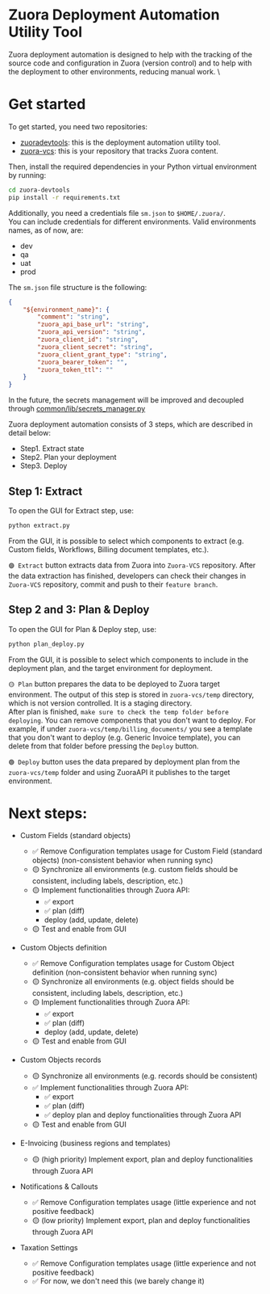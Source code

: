 # Zuora Deployment Automation Utility Tool

Zuora deployment automation is designed to help with the tracking of the source code and configuration in Zuora (version control) and to help with the deployment to other environments, reducing manual work. \

# Get started
To get started, you need two repositories:
- [zuoradevtools](...): this is the deployment automation utility tool.
- [zuora-vcs](...): this is your repository that tracks Zuora content.

Then, install the required dependencies in your Python virtual environment by running:
```sh
cd zuora-devtools
pip install -r requirements.txt
```

Additionally, you need a credentials file ``sm.json`` to ``$HOME/.zuora/``. \
You can include credentials for different environments. Valid environments names, as of now, are:
- dev
- qa
- uat
- prod


The ``sm.json`` file structure is the following:
```json
{
    "${environment_name}": {
        "comment": "string",
        "zuora_api_base_url": "string",
        "zuora_api_version": "string",
        "zuora_client_id": "string",
        "zuora_client_secret": "string",
        "zuora_client_grant_type": "string",
        "zuora_bearer_token": "",
        "zuora_token_ttl": ""
    }
}
```

In the future, the secrets management will be improved and decoupled through [common/lib/secrets_manager.py](common/lib/secrets_manager.py)

Zuora deployment automation consists of 3 steps, which are described in detail below:
- Step1. Extract state
- Step2. Plan your deployment
- Step3. Deploy


## Step 1: Extract
To open the GUI for Extract step, use:

```sh
python extract.py
```
From the GUI, it is possible to select which components to extract (e.g. Custom fields, Workflows, Billing document templates, etc.).

``🟣 Extract`` button extracts data from Zuora into ``Zuora-VCS`` repository. 
After the data extraction has finished, developers can check their changes in ``Zuora-VCS`` repository, commit and push to their ``feature branch``.

## Step 2 and 3: Plan & Deploy
To open the GUI for Plan & Deploy step, use:

```sh
python plan_deploy.py
```

From the GUI, it is possible to select which components to include in the deployment plan, and the target environment for deployment.

``🟡 Plan`` button prepares the data to be deployed to Zuora target environment. The output of this step is stored in ``zuora-vcs/temp`` directory, which is not version controlled. It is a staging directory.\
After plan is finished, ``make sure to check the temp folder before deploying``. You can remove components that you don't want to deploy. For example, if under ``zuora-vcs/temp/billing_documents/`` you see a template that you don't want to deploy (e.g. Generic Invoice template), you can delete from that folder before pressing the ``Deploy`` button.

``🟢 Deploy`` button uses the data prepared by deployment plan from the ``zuora-vcs/temp`` folder and using ZuoraAPI it publishes to the target environment. 


# Next steps:

- Custom Fields (standard objects)
    - ✅ Remove Configuration templates usage for Custom Field (standard objects) (non-consistent behavior when running sync)
    - 🟡 Synchronize all environments (e.g. custom fields should be consistent, including labels, description, etc.)
    - 🟡 Implement functionalities through Zuora API:
        - ✅ export
        - ✅ plan (diff)
        - deploy (add, update, delete)
    - 🟡 Test and enable from GUI

- Custom Objects definition
    - ✅ Remove Configuration templates usage for Custom Object definition (non-consistent behavior when running sync)
    - 🟡 Synchronize all environments (e.g. object fields should be consistent, including labels, description, etc.)
    - 🟡 Implement functionalities through Zuora API:
        - ✅ export
        - ✅ plan (diff)
        - deploy (add, update, delete)
    - 🟡 Test and enable from GUI

- Custom Objects records 
    - 🟡 Synchronize all environments (e.g. records should be consistent)
    - ✅ Implement functionalities through Zuora API:
        - ✅ export
        - ✅ plan (diff)
        - ✅ deploy
        plan and deploy functionalities through Zuora API
    - 🟡 Test and enable from GUI

- E-Invoicing (business regions and templates)
    - 🟡 (high priority) Implement export, plan and deploy functionalities through Zuora API

- Notifications & Callouts
    - ✅ Remove Configuration templates usage (little experience and not positive feedback)
    - 🟡 (low priority) Implement export, plan and deploy functionalities through Zuora API

- Taxation Settings
    - ✅ Remove Configuration templates usage (little experience and not positive feedback)
    - ✅ For now, we don't need this (we barely change it)








